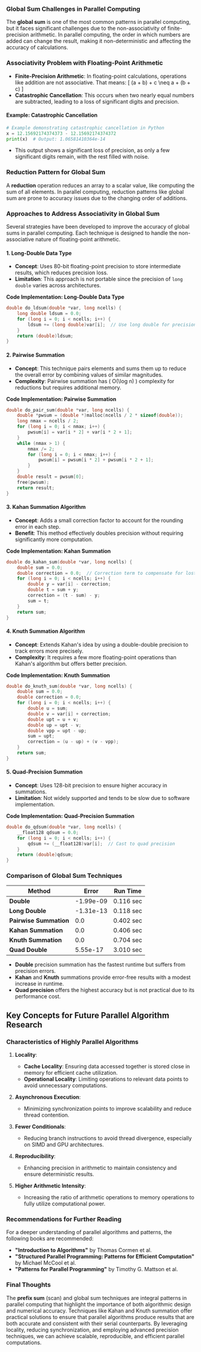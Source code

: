 ### **Global Sum Challenges in Parallel Computing**
The **global sum** is one of the most common patterns in parallel computing, but it faces significant challenges due to the non-associativity of finite-precision arithmetic. In parallel computing, the order in which numbers are added can change the result, making it non-deterministic and affecting the accuracy of calculations.

### **Associativity Problem with Floating-Point Arithmetic**
- **Finite-Precision Arithmetic**: In floating-point calculations, operations like addition are not associative. That means:
  \[
  (a + b) + c \neq a + (b + c)
  \]
- **Catastrophic Cancellation**: This occurs when two nearly equal numbers are subtracted, leading to a loss of significant digits and precision.

#### **Example: Catastrophic Cancellation**
```python
# Example demonstrating catastrophic cancellation in Python
x = 12.15692174374373 - 12.15692174374372
print(x)  # Output: 1.06581410364e-14
```
- This output shows a significant loss of precision, as only a few significant digits remain, with the rest filled with noise.

### **Reduction Pattern for Global Sum**
A **reduction** operation reduces an array to a scalar value, like computing the sum of all elements. In parallel computing, reduction patterns like global sum are prone to accuracy issues due to the changing order of additions.

### **Approaches to Address Associativity in Global Sum**
Several strategies have been developed to improve the accuracy of global sums in parallel computing. Each technique is designed to handle the non-associative nature of floating-point arithmetic.

#### **1. Long-Double Data Type**
- **Concept**: Uses 80-bit floating-point precision to store intermediate results, which reduces precision loss.
- **Limitation**: This approach is not portable since the precision of `long double` varies across architectures.

**Code Implementation: Long-Double Data Type**
```c
double do_ldsum(double *var, long ncells) {
    long double ldsum = 0.0;
    for (long i = 0; i < ncells; i++) {
        ldsum += (long double)var[i];  // Use long double for precision
    }
    return (double)ldsum;
}
```

#### **2. Pairwise Summation**
- **Concept**: This technique pairs elements and sums them up to reduce the overall error by combining values of similar magnitudes.
- **Complexity**: Pairwise summation has \( O(\log n) \) complexity for reductions but requires additional memory.

**Code Implementation: Pairwise Summation**
```c
double do_pair_sum(double *var, long ncells) {
    double *pwsum = (double *)malloc(ncells / 2 * sizeof(double));
    long nmax = ncells / 2;
    for (long i = 0; i < nmax; i++) {
        pwsum[i] = var[i * 2] + var[i * 2 + 1];
    }
    while (nmax > 1) {
        nmax /= 2;
        for (long i = 0; i < nmax; i++) {
            pwsum[i] = pwsum[i * 2] + pwsum[i * 2 + 1];
        }
    }
    double result = pwsum[0];
    free(pwsum);
    return result;
}
```

#### **3. Kahan Summation Algorithm**
- **Concept**: Adds a small correction factor to account for the rounding error in each step.
- **Benefit**: This method effectively doubles precision without requiring significantly more computation.

**Code Implementation: Kahan Summation**
```c
double do_kahan_sum(double *var, long ncells) {
    double sum = 0.0;
    double correction = 0.0;  // Correction term to compensate for lost low-order bits
    for (long i = 0; i < ncells; i++) {
        double y = var[i] - correction;
        double t = sum + y;
        correction = (t - sum) - y;
        sum = t;
    }
    return sum;
}
```

#### **4. Knuth Summation Algorithm**
- **Concept**: Extends Kahan's idea by using a double-double precision to track errors more precisely.
- **Complexity**: It requires a few more floating-point operations than Kahan's algorithm but offers better precision.

**Code Implementation: Knuth Summation**
```c
double do_knuth_sum(double *var, long ncells) {
    double sum = 0.0;
    double correction = 0.0;
    for (long i = 0; i < ncells; i++) {
        double u = sum;
        double v = var[i] + correction;
        double upt = u + v;
        double up = upt - v;
        double vpp = upt - up;
        sum = upt;
        correction = (u - up) + (v - vpp);
    }
    return sum;
}
```

#### **5. Quad-Precision Summation**
- **Concept**: Uses 128-bit precision to ensure higher accuracy in summations.
- **Limitation**: Not widely supported and tends to be slow due to software implementation.

**Code Implementation: Quad-Precision Summation**
```c
double do_qdsum(double *var, long ncells) {
    __float128 qdsum = 0.0;
    for (long i = 0; i < ncells; i++) {
        qdsum += (__float128)var[i];  // Cast to quad precision
    }
    return (double)qdsum;
}
```

### **Comparison of Global Sum Techniques**
| **Method**             | **Error**      | **Run Time** |
|------------------------|----------------|--------------|
| **Double**             | -1.99e-09      | 0.116 sec    |
| **Long Double**        | -1.31e-13      | 0.118 sec    |
| **Pairwise Summation** | 0.0            | 0.402 sec    |
| **Kahan Summation**    | 0.0            | 0.406 sec    |
| **Knuth Summation**    | 0.0            | 0.704 sec    |
| **Quad Double**        | 5.55e-17       | 3.010 sec    |

- **Double** precision summation has the fastest runtime but suffers from precision errors.
- **Kahan** and **Knuth** summations provide error-free results with a modest increase in runtime.
- **Quad precision** offers the highest accuracy but is not practical due to its performance cost.

## **Key Concepts for Future Parallel Algorithm Research**

### **Characteristics of Highly Parallel Algorithms**
1. **Locality**:
   - **Cache Locality**: Ensuring data accessed together is stored close in memory for efficient cache utilization.
   - **Operational Locality**: Limiting operations to relevant data points to avoid unnecessary computations.

2. **Asynchronous Execution**:
   - Minimizing synchronization points to improve scalability and reduce thread contention.

3. **Fewer Conditionals**:
   - Reducing branch instructions to avoid thread divergence, especially on SIMD and GPU architectures.

4. **Reproducibility**:
   - Enhancing precision in arithmetic to maintain consistency and ensure deterministic results.

5. **Higher Arithmetic Intensity**:
   - Increasing the ratio of arithmetic operations to memory operations to fully utilize computational power.

### **Recommendations for Further Reading**
For a deeper understanding of parallel algorithms and patterns, the following books are recommended:
- **"Introduction to Algorithms"** by Thomas Cormen et al.
- **"Structured Parallel Programming: Patterns for Efficient Computation"** by Michael McCool et al.
- **"Patterns for Parallel Programming"** by Timothy G. Mattson et al.

### **Final Thoughts**
The **prefix sum** (scan) and global sum techniques are integral patterns in parallel computing that highlight the importance of both algorithmic design and numerical accuracy. Techniques like Kahan and Knuth summation offer practical solutions to ensure that parallel algorithms produce results that are both accurate and consistent with their serial counterparts. By leveraging locality, reducing synchronization, and employing advanced precision techniques, we can achieve scalable, reproducible, and efficient parallel computations.